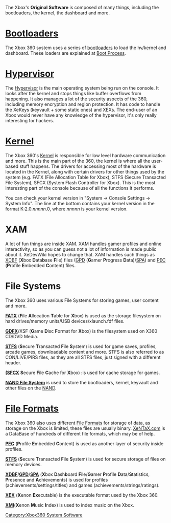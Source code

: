 The Xbox's **Original Software** is composed of many things, including
the bootloaders, the kernel, the dashboard and more.

# [Bootloaders](Bootloaders "wikilink")

The Xbox 360 system uses a series of
[bootloaders](bootloaders "wikilink") to load the hv/kernel and
dashboard. These loaders are explained at [Boot
Process](Boot_Process "wikilink").

# [Hypervisor](Hypervisor "wikilink")

The [Hypervisor](Hypervisor "wikilink") is the main operating system
being run on the console. It looks after the kernel and stops things
like buffer overflows from happening. It also manages a lot of the
security aspects of the 360, including memory encryption and region
protection. It has code to handle the XeKeys (keyvault + some static
ones) and XEXs. The end-user of an Xbox would never have any knowledge
of the hypervisor, it's only really interesting for hackers.

# [Kernel](Kernel "wikilink")

The Xbox 360's [Kernel](Kernel "wikilink") is responsible for low level
hardware communication and more. This is the main part of the 360, the
kernel is where all the user-based stuff happens. The drivers for
accessing most of the hardware is located in the Kernel, along with
certain drivers for other things used by the system (e.g. FATX (File
Allocation Table for Xbox), STFS (Secure Transacted File System), SFCX
(System Flash Controller for Xbox). This is the most interesting part of
the console because of all the functions it performs.

You can check your kernel version in "System -\> Console Settings -\>
System Info". The line at the bottom contains your kernel version in the
format K:2.0.*nnnnn*.0, where *nnnnn* is your kernel version.

# XAM

A lot of fun things are inside XAM. XAM handles gamer profiles and
online interactivity, so as you can guess not a lot of information is
made public about it. XeDevWiki hopes to change that. XAM handles such
things as [XDBF](XDBF "wikilink") (**X**box **D**ata**b**ase **F**ile)
files ([GPD](GPD "wikilink") (**G**amer **P**rogress
**D**ata)/[SPA](SPA "wikilink")) and [PEC](PEC "wikilink") (**P**rofile
**E**mbedded **C**ontent) files.

# File Systems

The Xbox 360 uses various File Systems for storing games, user content
and more.

**[FATX](FATX "wikilink")** (**F**ile
**A**llocation **T**able for **X**box) is used as the storage
filesystem on hard drives/memory units/USB devices/xlaunch.fdf files.

**[GDFX](GDFX "wikilink")**/XSF (**G**ame
**D**isc **F**ormat for **X**box) is the filesystem used on X360
CD/DVD Media.

**[STFS](STFS "wikilink")** (**S**ecure
**T**ransacted **F**ile **S**ystem) is used for game saves,
profiles, arcade games, downloadable content and more. STFS is also
referred to as CON/LIVE/PIRS files, as they are all STFS files, just
signed with a different header.

**[(SFCX](SFCX "wikilink")** **S**ecure
**F**ile **C**ache for **X**box) :is used for cache storage for games.

**[NAND File System](NAND_File_System "wikilink")** is used to store the
bootloaders, kernel, keyvault and other files on the
[NAND](NAND "wikilink").

# [File Formats](File_Formats "wikilink")

The Xbox 360 also uses different [File Formats](File_Formats "wikilink")
for storage of data, as storage on the Xbox is limited, these files are
usually binary. [XeNTaX.com](http://wiki.XeNTaX.com) is a DataBase of
hundreds of different file formats, which may be of help.

**[PEC](PEC "wikilink")** (**P**rofile
**E**mbedded **C**ontent) is used as another layer of security
inside profiles.

**[STFS](STFS "wikilink")** (**S**ecure
**T**ransacted **F**ile **S**ystem) is used for secure storage of
files on memory
devices.

**[XDBF](XDBF "wikilink")**/**[GPD](GPD "wikilink")**/**[SPA](SPA "wikilink")**
(**X**box **D**ash**b**oard
**F**ile/**G**amer **P**rofile **D**ata/**S**tatistics, **P**resence and
**A**chievements) is used for profiles
(achievements/settings/titles) and games (achievements/strings/ratings).

**[XEX](XEX "wikilink")** (**X**enon
**Ex**ecutable) is the executable format used by the Xbox 360.

**[XMI](XMI "wikilink")**(**X**enon
**M**usic **I**ndex) is used to index music on the Xbox.

[Category:Xbox360 System Software](Category_Xbox360_System_Software)
